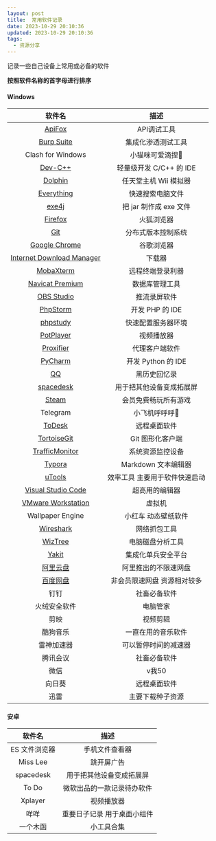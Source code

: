 ```yaml
---
layout: post
title:  常用软件记录
date: 2023-10-29 20:10:36
updated: 2023-10-29 20:10:36
tags:
  - 资源分享
---
```


记录一些自己设备上常用或必备的软件

**按照软件名称的首字母进行排序**

<!-- more -->

#### Windows

|                            软件名                            |             描述              |
| :----------------------------------------------------------: | :---------------------------: |
|                [ApiFox](https://apifox.com/)                 |          API调试工具          |
|        [Burp Suite](https://portswigger.net/burp/pro)        |      集成化渗透测试工具       |
|                      Clash for Windows                       |        小猫咪可爱滴捏🥰        |
|    [Dev-C++](https://sourceforge.net/p/devcpp/home/Home/)    |    轻量级开发 C/C++ 的 IDE    |
|            [Dolphin](https://cn.dolphin-emu.org/)            |     任天堂主机 Wii 模拟器     |
|        [Everything](https://www.voidtools.com/zh-cn/)        |       快速搜索电脑文件        |
| [exe4j](https://www.ej-technologies.com/download/exe4j/files) |    把 jar 制作成 exe 文件     |
|    [Firefox](https://www.mozilla.org/zh-CN/firefox/new/)     |          火狐浏览器           |
|                 [Git](https://git-scm.com/)                  |      分布式版本控制系统       |
|        [Google Chrome](https://www.google.cn/chrome/)        |          谷歌浏览器           |
| [Internet Download Manager](https://www.internetdownloadmanager.cn/) |            下载器             |
|         [MobaXterm](https://mobaxterm.mobatek.net/)          |       远程终端登录利器        |
| [Navicat Premium](https://www.navicat.com.cn/products/navicat-premium/) |        数据库管理工具         |
|            [OBS Studio](https://obsproject.com/)             |         推流录屏软件          |
|    [PhpStorm](https://www.jetbrains.com/zh-cn/phpstorm/)     |        开发 PHP 的 IDE        |
|                [phpstudy](https://www.xp.cn/)                |      快速配置服务器环境       |
|              [PotPlayer](https://potplayer.tv/)              |          视频播放器           |
|           [Proxifier](https://www.proxifier.com/)            |        代理客户端软件         |
|     [PyCharm](https://www.jetbrains.com/zh-cn/pycharm/)      |      开发 Python 的 IDE       |
|                [QQ](https://im.qq.com/index/)                |         黑历史回忆录          |
|           [spacedesk](https://www.spacedesk.net/)            |   用于把其他设备变成拓展屏    |
|           [Steam](https://store.steampowered.com/)           |     会员免费畅玩所有游戏      |
|                           Telegram                           |         小飞机呼呼呼🛫         |
|              [ToDesk](https://www.todesk.com/)               |         远程桌面软件          |
|           [TortoiseGit](https://tortoisegit.org/)            |       Git 图形化客户端        |
| [TrafficMonitor](https://github.com/zhongyang219/TrafficMonitor) |       系统资源监控设备        |
|                [Typora](https://typoraio.cn/)                |      Markdown 文本编辑器      |
|                [uTools](https://www.u.tools/)                | 效率工具 主要用于软件快速启动 |
|     [Visual Studio Code](https://code.visualstudio.com/)     |        超高用的编辑器         |
| [VMware Workstation](https://www.vmware.com/cn/products/workstation-pro/workstation-pro-evaluation.html) |            虚拟机             |
|                       Wallpaper Engine                       |      小红车 动态壁纸软件      |
|     [Wireshark](https://www.wireshark.org/download.html)     |         网络抓包工具          |
|           [WizTree](https://www.diskanalyzer.com/)           |       电脑磁盘分析工具        |
|              [Yakit](https://www.yaklang.com/)               |      集成化单兵安全平台       |
|           [阿里云盘](https://www.aliyundrive.com/)           |     阿里推出的不限速网盘      |
|              [百度网盘](https://pan.baidu.com/)              |  非会员限速网盘 资源相对较多  |
|                             钉钉                             |         社畜必备软件          |
|                         火绒安全软件                         |           电脑管家            |
|                             剪映                             |           视频剪辑            |
|                           酷狗音乐                           |      一直在用的音乐软件       |
|                          雷神加速器                          |     可以暂停时间的减速器      |
|                           腾讯会议                           |         社畜必备软件          |
|                             微信                             |             v我50             |
|                            向日葵                            |         远程桌面软件          |
|                             迅雷                             |       主要下载种子资源        |

#### 安卓

|    软件名     |            描述             |
| :-----------: | :-------------------------: |
| ES 文件浏览器 |       手机文件查看器        |
|   Miss Lee    |         跳开屏广告          |
|   spacedesk   |  用于把其他设备变成拓展屏   |
|     To Do     | 微软出品的一款记录待办软件  |
|    Xplayer    |         视频播放器          |
|     咩咩      | 重要日子记录 用于桌面小组件 |
|   一个木函    |         小工具合集          |

